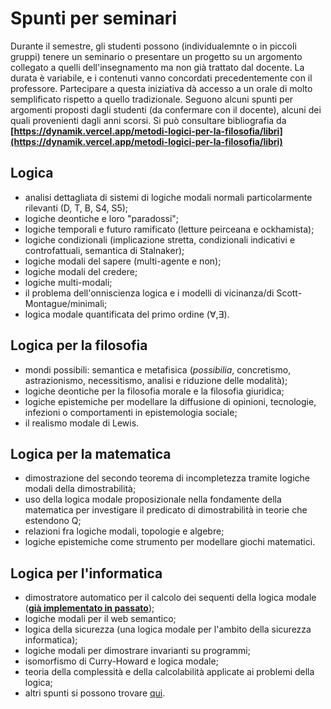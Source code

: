 # Spunti per seminari

Durante il semestre, gli studenti possono (individualemnte o in piccoli gruppi)
tenere un seminario o presentare un progetto su un argomento collegato a quelli
dell'insegnamento ma non già trattato dal docente. La durata è variabile, e i
contenuti vanno concordati precedentemente con il professore. Partecipare a
questa iniziativa dà accesso a un orale di molto semplificato rispetto a quello
tradizionale. Seguono alcuni spunti per argomenti proposti dagli studenti (da
confermare con il docente), alcuni dei quali provenienti dagli anni scorsi. Si
può consultare bibliografia da
**[https://dynamik.vercel.app/metodi-logici-per-la-filosofia/libri](https://dynamik.vercel.app/metodi-logici-per-la-filosofia/libri)**

## Logica

- analisi dettagliata di sistemi di logiche modali normali particolarmente
  rilevanti (D, T, B, S4, S5);
- logiche deontiche e loro "paradossi";
- logiche temporali e futuro ramificato (letture peirceana e ockhamista);
- logiche condizionali (implicazione stretta, condizionali indicativi e
  controfattuali, semantica di Stalnaker);
- logiche modali del sapere (multi-agente e non);
- logiche modali del credere;
- logiche multi-modali;
- il problema dell'onniscienza logica e i modelli di vicinanza/di
  Scott-Montague/minimali;
- logica modale quantificata del primo ordine ($\forall,\exists$).

## Logica per la filosofia

- mondi possibili: semantica e metafisica (_possibilia_, concretismo,
  astrazionismo, necessitismo, analisi e riduzione delle modalità);
- logiche deontiche per la filosofia morale e la filosofia giuridica;
- logiche epistemiche per modellare la diffusione di opinioni, tecnologie,
  infezioni o comportamenti in epistemologia sociale;
- il realismo modale di Lewis.

## Logica per la matematica

- dimostrazione del secondo teorema di incompletezza tramite logiche modali
  della dimostrabilità;
- uso della logica modale proposizionale nella fondamente della matematica per
  investigare il predicato di dimostrabilità in teorie che estendono Q;
- relazioni fra logiche modali, topologie e algebre;
- logiche epistemiche come strumento per modellare giochi matematici.

## Logica per l'informatica

- dimostratore automatico per il calcolo dei sequenti della logica modale
  (**[già implementato in passato](https://github.com/samuelemarro/convergent-sequent-calculator)**);
- logiche modali per il web semantico;
- logica della sicurezza (una logica modale per l'ambito della sicurezza
  informatica);
- logiche modali per dimostrare invarianti su programmi;
- isomorfismo di Curry-Howard e logica modale;
- teoria della complessità e della calcolabilità applicate ai problemi della logica;
- altri spunti si possono trovare [qui](https://cs.stackexchange.com/questions/41099/the-use-of-modal-logic-in-computer-science).
